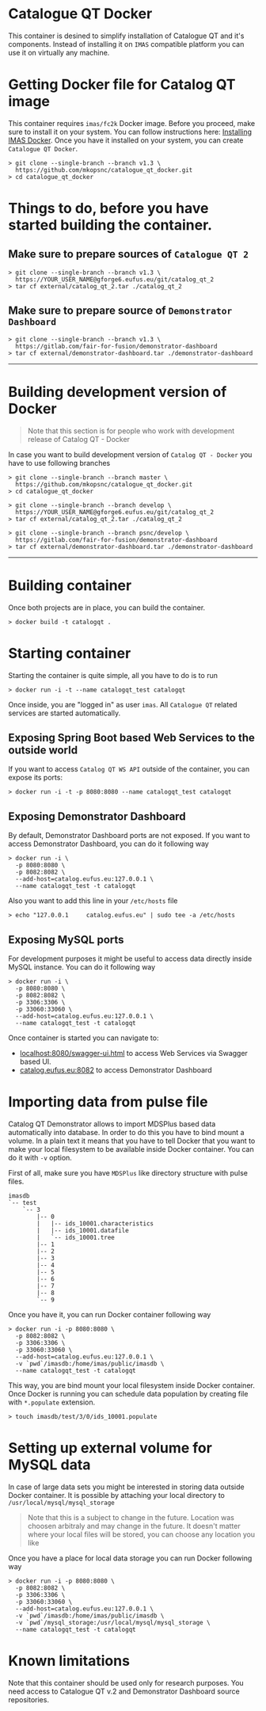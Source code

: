 # Catalogue QT Docker

This container is desined to simplify installation of Catalogue QT and it's components. Instead of installing it on `IMAS` compatible platform you can use it on virtually any machine.

# Getting Docker file for Catalog QT image

This container requires `imas/fc2k` Docker image. Before you proceed, make sure to install it on your system. You can follow instructions here: [Installing IMAS Docker](https://docs.psnc.pl/display/WFMS/IMAS+@+Docker). Once you have it installed on your system, you can create `Catalogue QT Docker`.

```
> git clone --single-branch --branch v1.3 \
  https://github.com/mkopsnc/catalogue_qt_docker.git
> cd catalogue_qt_docker
```

# Things to do, before you have started building the container.

## Make sure to prepare sources of `Catalogue QT 2`

```
> git clone --single-branch --branch v1.3 \
  https://YOUR_USER_NAME@gforge6.eufus.eu/git/catalog_qt_2 
> tar cf external/catalog_qt_2.tar ./catalog_qt_2
```

## Make sure to prepare source of `Demonstrator Dashboard`

```
> git clone --single-branch --branch v1.3 \
  https://gitlab.com/fair-for-fusion/demonstrator-dashboard
> tar cf external/demonstrator-dashboard.tar ./demonstrator-dashboard
```

***

# Building development version of Docker

> Note that this section is for people who work with development release of Catalog QT - Docker

In case you want to build development version of `Catalog QT - Docker` you have to use following branches

```
> git clone --single-branch --branch master \
  https://github.com/mkopsnc/catalogue_qt_docker.git
> cd catalogue_qt_docker
```

```
> git clone --single-branch --branch develop \
  https://YOUR_USER_NAME@gforge6.eufus.eu/git/catalog_qt_2 
> tar cf external/catalog_qt_2.tar ./catalog_qt_2
```

```
> git clone --single-branch --branch psnc/develop \
  https://gitlab.com/fair-for-fusion/demonstrator-dashboard
> tar cf external/demonstrator-dashboard.tar ./demonstrator-dashboard
```

***

# Building container

Once both projects are in place, you can build the container.

```
> docker build -t catalogqt .
```

# Starting container

Starting the container is quite simple, all you have to do is to run

```
> docker run -i -t --name catalogqt_test catalogqt
```
Once inside, you are "logged in" as user `imas`. All `Catalogue QT` related services are started automatically.

## Exposing Spring Boot based Web Services to the outside world

If you want to access `Catalog QT WS API` outside of the container, you can expose its ports:

```
> docker run -i -t -p 8080:8080 --name catalogqt_test catalogqt
```

## Exposing Demonstrator Dashboard

By default, Demonstrator Dashboard ports are not exposed. If you want to access Demonstrator Dashboard, you can do it following way

```
> docker run -i \
  -p 8080:8080 \
  -p 8082:8082 \
  --add-host=catalog.eufus.eu:127.0.0.1 \
  --name catalogqt_test -t catalogqt
```

Also you want to add this line in your `/etc/hosts` file

```
> echo "127.0.0.1     catalog.eufus.eu" | sudo tee -a /etc/hosts
```

## Exposing MySQL ports

For development purposes it might be useful to access data directly inside MySQL instance. You can do it following way

```
> docker run -i \
  -p 8080:8080 \
  -p 8082:8082 \
  -p 3306:3306 \
  -p 33060:33060 \
  --add-host=catalog.eufus.eu:127.0.0.1 \
  --name catalogqt_test -t catalogqt
```

Once container is started you can navigate to:

- [localhost:8080/swagger-ui.html](http://localhost:8080/swagger-ui.html) to access Web Services via Swagger based UI.
- [catalog.eufus.eu:8082](http://catalog.eufus.eu:8082) to access Demonstrator Dashboard

# Importing data from pulse file

Catalog QT Demonstrator allows to import MDSPlus based data automatically into database. In order to do this you have to bind mount a volume. In a plain text it means that you have to tell Docker that you want to make your local filesystem to be available inside Docker container. You can do it with `-v` option.

First of all, make sure you have `MDSPlus` like directory structure with pulse files.

```
imasdb
`-- test
    `-- 3
        |-- 0
        |   |-- ids_10001.characteristics
        |   |-- ids_10001.datafile
        |   `-- ids_10001.tree
        |-- 1
        |-- 2
        |-- 3
        |-- 4
        |-- 5
        |-- 6
        |-- 7
        |-- 8
        `-- 9
```

Once you have it, you can run Docker container following way

```
> docker run -i -p 8080:8080 \
  -p 8082:8082 \
  -p 3306:3306 \
  -p 33060:33060 \
  --add-host=catalog.eufus.eu:127.0.0.1 \
  -v `pwd`/imasdb:/home/imas/public/imasdb \
  --name catalogqt_test -t catalogqt
```

This way, you are bind mount your local filesystem inside Docker container. Once Docker is running you can schedule data population by creating file with `*.populate` extension.

```
> touch imasdb/test/3/0/ids_10001.populate
````

# Setting up external volume for MySQL data

In case of large data sets you might be interested in storing data outside Docker container. It is possible by attaching your local directory to `/usr/local/mysql/mysql_storage`

> Note that this is a subject to change in the future. Location was choosen arbitraly and may change in the future. It doesn't matter where your local files will be stored, you can choose any location you like

Once you have a place for local data storage you can run Docker following way

```
> docker run -i -p 8080:8080 \
  -p 8082:8082 \
  -p 3306:3306 \
  -p 33060:33060 \
  --add-host=catalog.eufus.eu:127.0.0.1 \
  -v `pwd`/imasdb:/home/imas/public/imasdb \
  -v `pwd`/mysql_storage:/usr/local/mysql/mysql_storage \
  --name catalogqt_test -t catalogqt
```

# Known limitations

Note that this container should be used only for research purposes. You need access to Catalogue QT v.2 and Demonstrator Dashboard source repositories.

